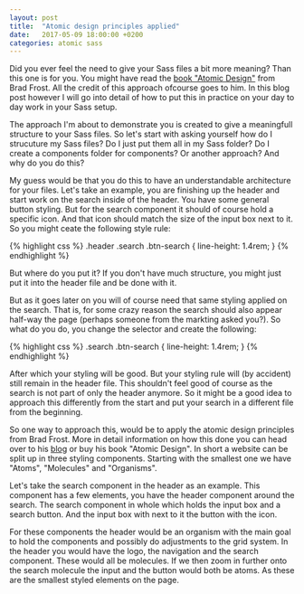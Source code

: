 ```yaml
---
layout: post
title:  "Atomic design principles applied"
date:   2017-05-09 18:00:00 +0200
categories: atomic sass
---
```


Did you ever feel the need to give your Sass files a bit more meaning? Than this one is for you. You might have read the [book "Atomic Design"](http://bradfrost.com/blog/post/atomic-web-design/) from Brad Frost. All the credit of this approach ofcourse goes to him. In this blog post however I will go into detail of how to put this in practice on your day to day work in your Sass setup.

The approach I'm about to demonstrate you is created to give a meaningfull structure to your Sass files. So let's start with asking yourself how do I strucuture my Sass files? Do I just put them all in my Sass folder? Do I create a components folder for components? Or another approach? And why do you do this?

My guess would be that you do this to have an understandable architecture for your files. Let's take an example, you are finishing up the header and start work on the search inside of the header. You have some general button styling. But for the search component it should of course hold a specific icon. And that icon should match the size of the input box next to it. So you might ceate the following style rule:

{% highlight css %}
    .header .search .btn-search { line-height: 1.4rem; }
{% endhighlight %}

But where do you put it? If you don't have much structure, you might just put it into the header file and be done with it.

But as it goes later on you will of course need that same styling applied on the search. That is, for some crazy reason the search should also appear half-way the page (perhaps someone from the markting asked you?). So what do you do, you change the selector and create the following:

{% highlight css %}
    .search .btn-search { line-height: 1.4rem; }
{% endhighlight %}

After which your styling will be good. But your styling rule will (by accident) still remain in the header file. This shouldn't feel good of course as the search is not part of only the header anymore. So it might be a good idea to approach this differently from the start and put your search in a different file from the beginning.

So one way to approach this, would be to apply the atomic design principles from Brad Frost. More in detail information on how this done you can head over to his [blog](http://bradfrost.com/blog/post/atomic-web-design/) or buy his book "Atomic Design". In short a website can be split up in three styling components. Starting with the smallest one we have "Atoms", "Molecules" and "Organisms".

Let's take the search component in the header as an example. This component has a few elements, you have the header component around the search. The search component in whole which holds the input box and a search button. And the input box with next to it the button with the icon.

For these components the header would be an organism with the main goal to hold the components and possibly do adjustments to the grid system. In the header you would have the logo, the navigation and the search component. These would all be molecules. If we then zoom in further onto the search molecule the input and the button would both be atoms. As these are the smallest styled elements on the page.

